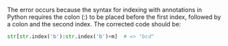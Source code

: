 The error occurs because the syntax for indexing with annotations in Python requires the colon (:) to be placed before the first index, followed by a colon and the second index. The corrected code should be:

```python
str[str.index('b'):str.index('b')+m]  # => "bcd"
```
